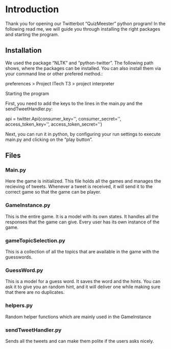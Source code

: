 # Introduction
Thank you for opening our Twitterbot “QuizMeester” python program! In the following read me, we will guide you through installing the right packages and starting the program. 

## Installation
We used the package “NLTK” and “python-twitter”. The following path shows, where the packages can be installed. You can also install them via your command line or other prefered method.:  

preferences > Project ITech T3 > project interpreter 

Starting the program 

First, you need to add the keys to the lines in the main.py and the sendTweetHandler.py: 

api = twitter.Api(consumer_key='', 
                  consumer_secret='', 
                  access_token_key='’, 
                  access_token_secret='') 

Next, you can run it in python, by configuring your run settings to execute main.py and clicking on the “play button”.

## Files

### Main.py 
Here the game is initialized. This file holds all the games and manages the recieving of tweets. Whenever a tweet is received,
it will send it to the correct game so that the game can be player.

### GameInstance.py
This is the entire game. It is a model with its own states. It handles all the responses that the game can give. Every user has its own instance of the game.

### gameTopicSelection.py 
This is a collection of all the topics that are available in the game with the guesswords.

### GuessWord.py 
This is a model for a guess word. It saves the word and the hints. You can ask it to give you an random hint, and it will deliver one while making sure that there are no duplicates.

### helpers.py 
Random helper functions which are mainly used in the GameInstance

### sendTweetHandler.py
Sends all the tweets and can make them polite if the users asks nicely.